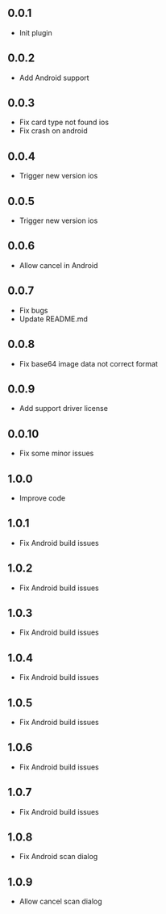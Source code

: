 ## 0.0.1

* Init plugin

## 0.0.2

* Add Android support

## 0.0.3

* Fix card type not found ios
* Fix crash on android

## 0.0.4

* Trigger new version ios

## 0.0.5

* Trigger new version ios

## 0.0.6

* Allow cancel in Android

## 0.0.7

* Fix bugs
* Update README.md

## 0.0.8

* Fix base64 image data not correct format

## 0.0.9

* Add support driver license

## 0.0.10

* Fix some minor issues

## 1.0.0

* Improve code

## 1.0.1

* Fix Android build issues
  
## 1.0.2

* Fix Android build issues
  
## 1.0.3

* Fix Android build issues

## 1.0.4

* Fix Android build issues

## 1.0.5

* Fix Android build issues

## 1.0.6

* Fix Android build issues

## 1.0.7

* Fix Android build issues

## 1.0.8

* Fix Android scan dialog
  
## 1.0.9

* Allow cancel scan dialog